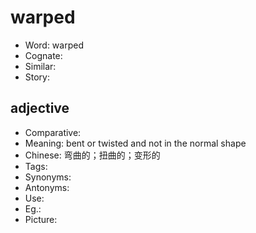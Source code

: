 # warped

- Word: warped
- Cognate: 
- Similar: 
- Story: 

## adjective

- Comparative: 
- Meaning: bent or twisted and not in the normal shape
- Chinese: 弯曲的；扭曲的；变形的
- Tags: 
- Synonyms: 
- Antonyms: 
- Use: 
- Eg.: 
- Picture: 

